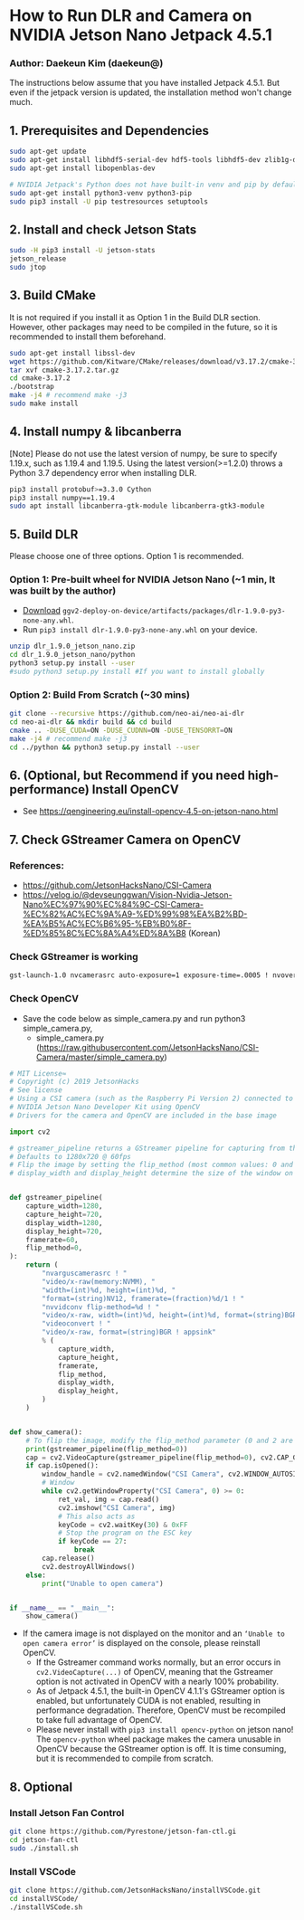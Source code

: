 # How to Run DLR and Camera on NVIDIA Jetson Nano Jetpack 4.5.1

### Author: Daekeun Kim (daekeun@)

The instructions below assume that you have installed Jetpack 4.5.1. But even if the jetpack version is updated, the installation method won't change much.

## 1. Prerequisites and Dependencies
```bash
sudo apt-get update
sudo apt-get install libhdf5-serial-dev hdf5-tools libhdf5-dev zlib1g-dev zip libjpeg8-dev liblapack-dev libblas-dev gfortran
sudo apt-get install libopenblas-dev

# NVIDIA Jetpack's Python does not have built-in venv and pip by default
sudo apt-get install python3-venv python3-pip
sudo pip3 install -U pip testresources setuptools
```

## 2. Install and check Jetson Stats
```bash
sudo -H pip3 install -U jetson-stats
jetson_release 
sudo jtop
```

## 3. Build CMake 

It is not required if you install it as Option 1 in the Build DLR section. However, other packages may need to be compiled in the future, so it is recommended to install them beforehand.
```bash
sudo apt-get install libssl-dev
wget https://github.com/Kitware/CMake/releases/download/v3.17.2/cmake-3.17.2.tar.gz
tar xvf cmake-3.17.2.tar.gz
cd cmake-3.17.2
./bootstrap
make -j4 # recommend make -j3
sudo make install
```

## 4. Install numpy & libcanberra

[Note] Please do not use the latest version of numpy, be sure to specify 1.19.x, such as 1.19.4 and 1.19.5. Using the latest version(>=1.2.0) throws a Python 3.7 dependency error when installing DLR.

```bash
pip3 install protobuf>=3.3.0 Cython
pip3 install numpy==1.19.4
sudo apt install libcanberra-gtk-module libcanberra-gtk3-module
```

## 5. Build DLR 
Please choose one of three options. Option 1 is recommended.

### Option 1: Pre-built wheel for NVIDIA Jetson Nano (~1 min, It was built by the author)
- [Download](ggv2-deploy-on-device/artifacts/packages/dlr-1.9.0-py3-none-any.whl) `ggv2-deploy-on-device/artifacts/packages/dlr-1.9.0-py3-none-any.whl`.
- Run `pip3 install dlr-1.9.0-py3-none-any.whl` on your device.
 
```bash
unzip dlr_1.9.0_jetson_nano.zip
cd dlr_1.9.0_jetson_nano/python
python3 setup.py install --user
#sudo python3 setup.py install #If you want to install globally
```

### Option 2: Build From Scratch (~30 mins)
```bash
git clone --recursive https://github.com/neo-ai/neo-ai-dlr
cd neo-ai-dlr && mkdir build && cd build
cmake .. -DUSE_CUDA=ON -DUSE_CUDNN=ON -DUSE_TENSORRT=ON
make -j4 # recommend make -j3
cd ../python && python3 setup.py install --user
```

## 6. (Optional, but Recommend if you need high-performance) Install OpenCV

- See https://qengineering.eu/install-opencv-4.5-on-jetson-nano.html

## 7. Check GStreamer Camera on OpenCV

### References:
- https://github.com/JetsonHacksNano/CSI-Camera
- https://velog.io/@devseunggwan/Vision-Nvidia-Jetson-Nano%EC%97%90%EC%84%9C-CSI-Camera-%EC%82%AC%EC%9A%A9-%ED%99%98%EA%B2%BD-%EA%B5%AC%EC%B6%95-%EB%B0%8F-%ED%85%8C%EC%8A%A4%ED%8A%B8 (Korean)

### Check GStreamer is working
```bash
gst-launch-1.0 nvcamerasrc auto-exposure=1 exposure-time=.0005 ! nvoverlaysink
```

### Check OpenCV

- Save the code below as simple_camera.py and run python3 simple_camera.py,
    - simple_camera.py (https://raw.githubusercontent.com/JetsonHacksNano/CSI-Camera/master/simple_camera.py)
```python
# MIT License≈
# Copyright (c) 2019 JetsonHacks
# See license
# Using a CSI camera (such as the Raspberry Pi Version 2) connected to a
# NVIDIA Jetson Nano Developer Kit using OpenCV
# Drivers for the camera and OpenCV are included in the base image

import cv2

# gstreamer_pipeline returns a GStreamer pipeline for capturing from the CSI camera
# Defaults to 1280x720 @ 60fps
# Flip the image by setting the flip_method (most common values: 0 and 2)
# display_width and display_height determine the size of the window on the screen


def gstreamer_pipeline(
    capture_width=1280,
    capture_height=720,
    display_width=1280,
    display_height=720,
    framerate=60,
    flip_method=0,
):
    return (
        "nvarguscamerasrc ! "
        "video/x-raw(memory:NVMM), "
        "width=(int)%d, height=(int)%d, "
        "format=(string)NV12, framerate=(fraction)%d/1 ! "
        "nvvidconv flip-method=%d ! "
        "video/x-raw, width=(int)%d, height=(int)%d, format=(string)BGRx ! "
        "videoconvert ! "
        "video/x-raw, format=(string)BGR ! appsink"
        % (
            capture_width,
            capture_height,
            framerate,
            flip_method,
            display_width,
            display_height,
        )
    )


def show_camera():
    # To flip the image, modify the flip_method parameter (0 and 2 are the most common)
    print(gstreamer_pipeline(flip_method=0))
    cap = cv2.VideoCapture(gstreamer_pipeline(flip_method=0), cv2.CAP_GSTREAMER)
    if cap.isOpened():
        window_handle = cv2.namedWindow("CSI Camera", cv2.WINDOW_AUTOSIZE)
        # Window
        while cv2.getWindowProperty("CSI Camera", 0) >= 0:
            ret_val, img = cap.read()
            cv2.imshow("CSI Camera", img)
            # This also acts as
            keyCode = cv2.waitKey(30) & 0xFF
            # Stop the program on the ESC key
            if keyCode == 27:
                break
        cap.release()
        cv2.destroyAllWindows()
    else:
        print("Unable to open camera")


if __name__ == "__main__":
    show_camera()
```

- If the camera image is not displayed on the monitor and an `‘Unable to open camera error’` is displayed on the console, please reinstall OpenCV.
  - If the Gstreamer command works normally, but an error occurs in `cv2.VideoCapture(...)` of OpenCV, meaning that the Gstreamer option is not activated in OpenCV with a nearly 100% probability.
  - As of Jetpack 4.5.1, the built-in OpenCV 4.1.1's GStreamer option is enabled, but unfortunately CUDA is not enabled, resulting in performance degradation. Therefore, OpenCV must be recompiled to take full advantage of OpenCV.
  - Please never install with `pip3 install opencv-python` on jetson nano! The `opencv-python` wheel package makes the camera unusable in OpenCV because the GStreamer option is off. It is time consuming, but it is recommended to compile from scratch.
  
## 8. Optional

### Install Jetson Fan Control 
```bash
git clone https://github.com/Pyrestone/jetson-fan-ctl.gi
cd jetson-fan-ctl 
sudo ./install.sh
```

### Install VSCode
```bash
git clone https://github.com/JetsonHacksNano/installVSCode.git
cd installVSCode/
./installVSCode.sh
```
